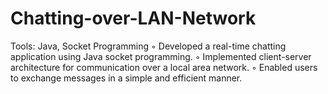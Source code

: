 # Chatting-over-LAN-Network
Tools: Java, Socket Programming
◦ Developed a real-time chatting application using Java socket programming.
◦ Implemented client-server architecture for communication over a local area network.
◦ Enabled users to exchange messages in a simple and efficient manner.
